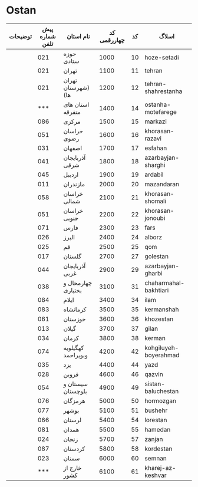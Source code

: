 # Ostan

| توضیحات | پیش شماره تلفن | نام استان          | کد چهاررقمی | کد | اسلاگ          |
|---------|----------------|--------------------|-------------|----|----------------|
|         | 021            | حوزه ستادی         | 1000        | 10 | hoze-setadi    |
|         | 021            | تهران              | 1100        | 11 | tehran         |
|         | 021            | تهران (شهرستان ها) | 1200        | 12 | tehran-shahrestanha |
|         | ***            | استان های متفرقه   | 1400        | 14 | ostanha-motefarege |
|         | 086            | مرکزی              | 1500        | 15 | markazi        |
|         | 051            | خراسان رضوی        | 1600        | 16 | khorasan-razavi|
|         | 031            | اصفهان             | 1700        | 17 | esfahan        |
|         | 041            | آذربایجان شرقی     | 1800        | 18 | azarbayjan-sharghi |
|         | 045            | اردیبل             | 1900        | 19 | ardabil        |
|         | 011            | مازندران           | 2000        | 20 | mazandaran     |
|         | 058            | خراسان شمالی       | 2100        | 21 | khorasan-shomali |
|         | 051            | خراسان جنوبی       | 2200        | 22 | khorasan-jonoubi |
|         | 071            | فارس               | 2300        | 23 | fars           |
|         | 026            | البرز              | 2400        | 24 | alborz         |
|         | 025            | قم                 | 2500        | 25 | qom            |
|         | 017            | گلستان             | 2700        | 27 | golestan       |
|         | 044            | آذربایجان غربی     | 2900        | 29 | azarbayjan-gharbi |
|         | 038            | چهارمحال و بختیاری | 3100        | 31 | chaharmahal-bakhtiari |
|         | 084            | ایلام              | 3400        | 34 | ilam           |
|         | 083            | کرمانشاه           | 3500        | 35 | kermanshah     |
|         | 061            | خوزستان            | 3600        | 36 | khozestan      |
|         | 013            | گیلان              | 3700        | 37 | gilan          |
|         | 034            | کرمان              | 3800        | 38 | kerman         |
|         | 074            | كهگيلويه وبويراحمد | 4200        | 42 | kohgiluyeh-boyerahmad |
|         | 035            | یزد                | 4400        | 44 | yazd           |
|         | 028            | قزوین              | 4600        | 46 | qazvin         |
|         | 054            | سیستان و بلوچستان  | 4900        | 49 | sistan-baluchestan |
|         | 076            | هرمزگان            | 5000        | 50 | hormozgan      |
|         | 077            | بوشهر              | 5100        | 51 | bushehr        |
|         | 066            | لرستان             | 5400        | 54 | lorestan       |
|         | 081            | همدان              | 5500        | 55 | hamedan        |
|         | 024            | زنجان              | 5700        | 57 | zanjan         |
|         | 087            | کردستان            | 5800        | 58 | kordestan      |
|         | 023            | سمنان              | 6000        | 60 | semnan         |
|         | ***            | خارج از کشور       | 6100        | 61 | kharej-az-keshvar |


